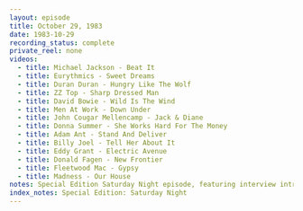 ```yaml
---
layout: episode
title: October 29, 1983
date: 1983-10-29
recording_status: complete
private_reel: none
videos:
  - title: Michael Jackson - Beat It
  - title: Eurythmics - Sweet Dreams
  - title: Duran Duran - Hungry Like The Wolf
  - title: ZZ Top - Sharp Dressed Man
  - title: David Bowie - Wild Is The Wind
  - title: Men At Work - Down Under
  - title: John Cougar Mellencamp - Jack & Diane
  - title: Donna Summer - She Works Hard For The Money
  - title: Adam Ant - Stand And Deliver
  - title: Billy Joel - Tell Her About It
  - title: Eddy Grant - Electric Avenue
  - title: Donald Fagen - New Frontier
  - title: Fleetwood Mac - Gypsy
  - title: Madness - Our House
notes: Special Edition Saturday Night episode, featuring interview introductions by Eurythmics, Duran Duran, David Bowie, Colin Hay, John Cougar Mellencamp, Adam Ant, Eddy Grant, Donald Fagen, and Madness.
index_notes: Special Edition: Saturday Night
---
```


